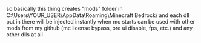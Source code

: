 so basically this thing creates "mods" folder in C:\Users\YOUR_USER\AppData\Roaming\Minecraft Bedrock\ and each dll put in there will be injected instantly when mc starts
can be used with other mods from my github (mc license bypass, ore ui disable, fps, etc.) and any other dlls at all
